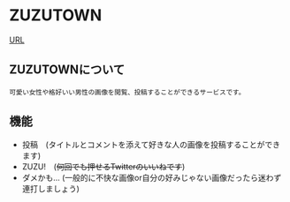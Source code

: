 # ZUZUTOWN

[URL](https://s1280137.github.io/aizu_hack_team5/)

## ZUZUTOWNについて
    可愛い女性や格好いい男性の画像を閲覧、投稿することができるサービスです。

## 機能
- 投稿　(タイトルとコメントを添えて好きな人の画像を投稿することができます)
- ZUZU!　(~~何回でも押せるTwitterのいいねです~~)
- ダメかも...  (一般的に不快な画像or自分の好みじゃない画像だったら迷わず連打しましょう)
